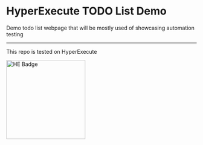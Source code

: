 # HyperExecute TODO List Demo

Demo todo list webpage that will be mostly used of showcasing automation testing

_________

This repo is tested on HyperExecute


<img width="209" alt="HE Badge" src="https://user-images.githubusercontent.com/43745884/172850435-90236500-2cbe-4374-a237-092ea685d7a6.png">
